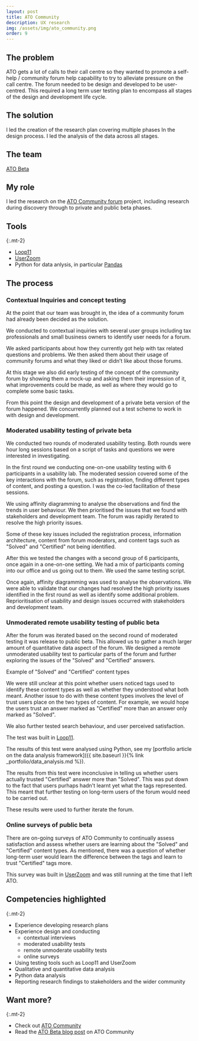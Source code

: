 ```yaml
---
layout: post
title: ATO Community
description: UX research 
img: /assets/img/ato_community.png
order: 9
---
```


## The problem

ATO gets a lot of calls to their call centre so they wanted to promote a self-help / community forum help capability to try to alleviate pressure on the call centre. The forum needed to be design and developed to be user-centred. This required a long term user testing plan to encompass all stages of the design and development life cycle.

## The solution

I led the creation of the research plan covering multiple phases In the design process. I led the analysis of the data across all stages.

## The team

[ATO Beta](https://beta.ato.gov.au/)

## My role

I led the research on the [ATO Community forum](https://community.ato.gov.au/) project, including research during discovery through to private and public beta phases.

## Tools

{:.mt-2}
- [Loop11](https://www.loop11.com/)
- [UserZoom](https://www.userzoom.com/)
- Python for data anlysis, in particular [Pandas](https://pandas.pydata.org/)


## The process

### Contextual Inquiries and concept testing

At the point that our team was brought in, the idea of a community forum had already been decided as the solution.

We conducted to contextual inquiries with several user groups including tax professionals and small business owners to identify user needs for a forum.

We asked participants about how they currently got help with tax related questions and problems. We then asked them about their usage of community forums and what they liked or didn’t like about those forums.  
 
At this stage we also did early testing of the concept of the community forum by showing them a mock-up and asking them their impression of it, what improvements could be made, as well as where they would go to complete some basic tasks.

From this point the design and development of a private beta version of the forum happened. We concurrently planned out a test scheme to work in with design and development.

### Moderated usability testing of private beta

We conducted two rounds of moderated usability testing. Both rounds were hour long sessions based on a script of tasks and questions we were interested in investigating.

In the first round we conducting one-on-one usability testing with 6 participants in a usability lab. The moderated session covered some of the key interactions with the forum, such as registration, finding different types of content, and posting a question. I was the co-led facilitation of these sessions.

We using affinity diagramming to analyse the observations and find the trends in user behaviour. We then prioritised the issues that we found with stakeholders and development team. The forum was rapidly iterated to resolve the high priority issues. 

Some of these key issues included the registration process, information architecture, content from forum moderators, and content tags such as "Solved" and "Certified" not being identified.

After this we tested the changes with a second group of 6 participants, once again in a one-on-one setting. We had a mix of participants coming into our office and us going out to them. We used the same testing script.

Once again, affinity diagramming was used to analyse the observations. We were able to validate that our changes had resolved the high priority issues identified in the first round as well as identify some additional problem. Reprioritisation of usability and design issues occurred with stakeholders and development team.

### Unmoderated remote usability testing of public beta

After the forum was iterated based on the second round of moderated testing it was release to public beta. This allowed us to gather a much larger amount of quantitative data aspect of the forum. We designed a remote unmoderated usability test to particular parts of the forum and further exploring the issues of the "Solved" and "Certified" answers. 

<img class="img_centre" src="{{ site.baseurl }}/assets/img/portfolio_images/content_tags.png" alt="" title="Solved and Certified content tags"/>
<div class="col three caption">
	Example of "Solved" and "Certified" content types
</div>

We were still unclear at this point whether users noticed tags used to identify these content types as well as whether they understood what both meant. Another issue to do with these content types involves the level of trust users place on the two types of content. For example, we would hope the users trust an answer marked as "Certified" more than an answer only marked as "Solved".

We also further tested search behaviour, and user perceived satisfaction.

The test was built in [Loop11](https://www.loop11.com/).

The results of this test were analysed using Python, see my [portfolio article on the data analysis framework]({{ site.baseurl }}{% link _portfolio/data_analysis.md %}).

The results from this test were inconclusive in telling us whether users actually trusted "Certified"  answer more than "Solved". This was put down to the fact that users purhaps hadn't learnt yet what the tags represented. This meant that further testing on long-term users of the forum would need to be carried out.

These results were used to further iterate the forum. 

### Online surveys of public beta

There are on-going surveys of ATO Community to continually assess satisfaction and assess whether users are learning about the "Solved" and "Certified" content types. As mentioned, there was a question of whether long-term user would learn the difference between the tags and learn to trust "Certified" tags more. 

This survey was built in [UserZoom](https://www.userzoom.com/) and was still running at the time that I left ATO.


## Competencies highlighted

{:.mt-2}
* Experience developing research plans
* Experience design and conducting
    * contextual interviews
    * moderated usability tests
    * remote unmoderate usability tests
    * online surveys
* Using testing tools such as Loop11 and UserZoom
* Qualitative and quantitative data analysis
* Python data analysis
* Reporting research findings to stakeholders and the wider community


## Want more?

{:.mt-2}
* Check out [ATO Community](https://community.ato.gov.au/)
* Read the [ATO Beta blog post](https://beta.ato.gov.au/news/check-out-improvements-you-made-ato-community-beta) on ATO Community
